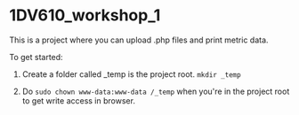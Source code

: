 # 1DV610_workshop_1

This is a project where you can upload .php files and print metric data.

To get started:
1. Create a folder called _temp is the project root. `mkdir _temp`

2. Do `sudo chown www-data:www-data /_temp` when you're in the project root to get write access in browser.